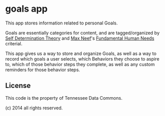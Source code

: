 goals app
=========

This app stores information related to personal Goals.

Goals are essentially categories for content, and are tagged/organized by
[Self Determination Theory](http://www.psych-it.com.au/Psychlopedia/article.asp?id=68)
and [Max Neef](http://en.wikipedia.org/wiki/Manfred_Max_Neef)'s
[Fundamental Human Needs](http://en.wikipedia.org/wiki/Fundamental_human_needs)
criterial.

This app gives us a way to store and organize Goals, as well as a way to record
which goals a user selects, which Behaviors they choose to aspire to, which of
those behavior steps they complete, as well as any custom reminders for those
behavior steps.


License
-------

This code is the property of Tennessee Data Commons.

(c) 2014 all rights reserved.
